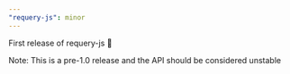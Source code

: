 ```yaml
---
"requery-js": minor
---
```


First release of requery-js 🎉

Note: This is a pre-1.0 release and the API should be considered unstable